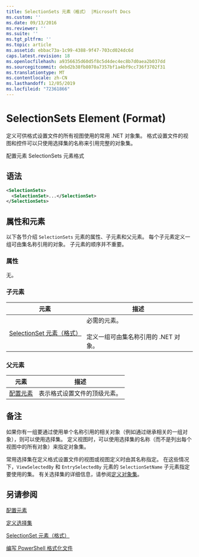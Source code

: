 ```yaml
---
title: SelectionSets 元素（格式） |Microsoft Docs
ms.custom: ''
ms.date: 09/13/2016
ms.reviewer: ''
ms.suite: ''
ms.tgt_pltfrm: ''
ms.topic: article
ms.assetid: ebbac73a-1c99-4388-9f47-703cd024dc6d
caps.latest.revision: 18
ms.openlocfilehash: a9356635d60d5f8c5d4dec4ec8b7d0aea2b037dd
ms.sourcegitcommit: debd2b38fb8070a7357bf1a4bf9cc736f3702f31
ms.translationtype: MT
ms.contentlocale: zh-CN
ms.lasthandoff: 12/05/2019
ms.locfileid: "72361866"
---
```

# <a name="selectionsets-element-format"></a>SelectionSets Element (Format)

定义可供格式设置文件的所有视图使用的常用 .NET 对象集。 格式设置文件的视图和控件可以只使用选择集的名称来引用完整的对象集。

配置元素 SelectionSets 元素格式

## <a name="syntax"></a>语法

```xml
<SelectionSets>
  <SelectionSet>...</SelectionSet>
</SelectionSets>
```

## <a name="attributes-and-elements"></a>属性和元素

以下各节介绍 `SelectionSets` 元素的属性、子元素和父元素。 每个子元素定义一组可由集名称引用的对象。 子元素的顺序并不重要。

### <a name="attributes"></a>属性

无。

### <a name="child-elements"></a>子元素

|元素|描述|
|-------------|-----------------|
|[SelectionSet 元素（格式）](./selectionset-element-format.md)|必需的元素。<br /><br /> 定义一组可由集名称引用的 .NET 对象。|

### <a name="parent-elements"></a>父元素

|元素|描述|
|-------------|-----------------|
|[配置元素](./configuration-element-format.md)|表示格式设置文件的顶级元素。|

## <a name="remarks"></a>备注

如果你有一组要通过使用单个名称引用的相关对象（例如通过继承相关的一组对象），则可以使用选择集。 定义视图时，可以使用选择集的名称（而不是列出每个视图中的所有对象）来指定对象集。

常用选择集在定义格式设置文件的视图或视图定义时由其名称指定。 在这些情况下，`ViewSelectedBy` 和 `EntrySelectedBy` 元素的 `SelectionSetName` 子元素指定要使用的集。 有关选择集的详细信息，请参阅[定义对象集](./defining-selection-sets.md)。

## <a name="see-also"></a>另请参阅

[配置元素](./configuration-element-format.md)

[定义选择集](./defining-selection-sets.md)

[SelectionSet 元素（格式）](./selectionset-element-format.md)

[编写 PowerShell 格式化文件](./writing-a-powershell-formatting-file.md)
